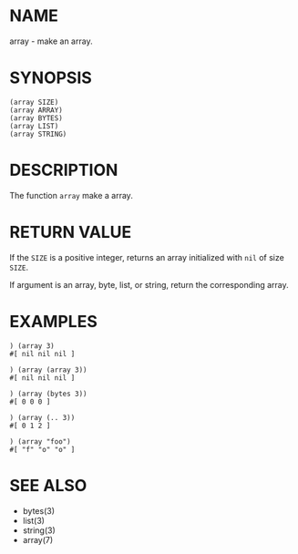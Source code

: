 # NAME
array - make an array.

# SYNOPSIS

    (array SIZE)
    (array ARRAY)
    (array BYTES)
    (array LIST)
    (array STRING)

# DESCRIPTION
The function `array` make a array.

# RETURN VALUE
If the `SIZE` is a positive integer, returns an array initialized with `nil` of size `SIZE`.

If argument is an array, byte, list, or string, return the corresponding array.

# EXAMPLES

    ) (array 3)
    #[ nil nil nil ]

    ) (array (array 3))
    #[ nil nil nil ]
    
    ) (array (bytes 3))
    #[ 0 0 0 ]
    
    ) (array (.. 3))
    #[ 0 1 2 ]
    
    ) (array "foo")
    #[ "f" "o" "o" ]

# SEE ALSO
- bytes(3)
- list(3)
- string(3)
- array(7)
